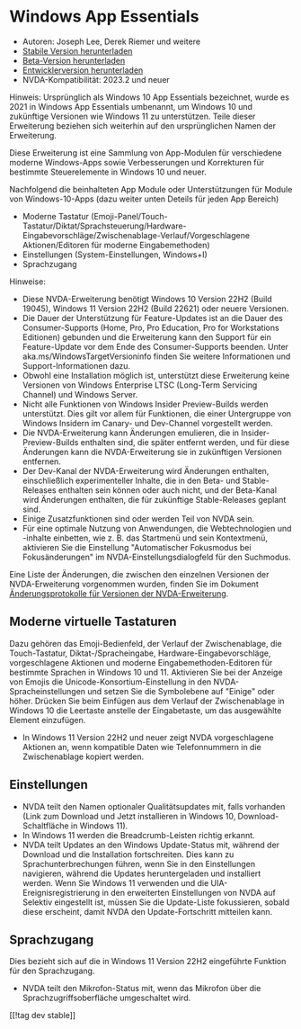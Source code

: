# Windows App Essentials #

* Autoren: Joseph Lee, Derek Riemer und weitere
* [Stabile Version herunterladen][1]
* [Beta-Version herunterladen][2]
* [Entwicklerversion herunterladen][3]
* NVDA-Kompatibilität: 2023.2 und neuer

Hinweis: Ursprünglich als Windows 10 App Essentials bezeichnet, wurde es
2021 in Windows App Essentials umbenannt, um Windows 10 und zukünftige
Versionen wie Windows 11 zu unterstützen. Teile dieser Erweiterung beziehen
sich weiterhin auf den ursprünglichen Namen der Erweiterung.

Diese Erweiterung ist eine Sammlung von App-Modulen für verschiedene moderne
Windows-Apps sowie Verbesserungen und Korrekturen für bestimmte
Steuerelemente in Windows 10 und neuer.

Nachfolgend die beinhalteten App Module oder Unterstützungen für Module von
Windows-10-Apps (dazu weiter unten Deteils für jeden App Bereich)

* Moderne Tastatur
  (Emoji-Panel/Touch-Tastatur/Diktat/Sprachsteuerung/Hardware-Eingabevorschläge/Zwischenablage-Verlauf/Vorgeschlagene
  Aktionen/Editoren für moderne Eingabemethoden)
* Einstellungen (System-Einstellungen, Windows+I)
* Sprachzugang

Hinweise:

* Diese NVDA-Erweiterung benötigt Windows 10 Version 22H2 (Build 19045),
  Windows 11 Version 22H2 (Build 22621) oder neuere Versionen.
* Die Dauer der Unterstützung für Feature-Updates ist an die Dauer des
  Consumer-Supports (Home, Pro, Pro Education, Pro for Workstations
  Editionen) gebunden und die Erweiterung kann den Support für ein
  Feature-Update vor dem Ende des Consumer-Supports beenden. Unter
  aka.ms/WindowsTargetVersioninfo finden Sie weitere Informationen und
  Support-Informationen dazu.
* Obwohl eine Installation möglich ist, unterstützt diese Erweiterung keine
  Versionen von Windows Enterprise LTSC (Long-Term Servicing Channel) und
  Windows Server.
* Nicht alle Funktionen von Windows Insider Preview-Builds werden
  unterstützt. Dies gilt vor allem für Funktionen, die einer Untergruppe von
  Windows Insidern im Canary- und Dev-Channel vorgestellt werden.
* Die NVDA-Erweiterung kann Änderungen emulieren, die in
  Insider-Preview-Builds enthalten sind, die später entfernt werden, und für
  diese Änderungen kann die NVDA-Erweiterung sie in zukünftigen Versionen
  entfernen.
* Der Dev-Kanal der NVDA-Erweiterung wird Änderungen enthalten,
  einschließlich experimenteller Inhalte, die in den Beta- und
  Stable-Releases enthalten sein können oder auch nicht, und der Beta-Kanal
  wird Änderungen enthalten, die für zukünftige Stable-Releases geplant
  sind.
* Einige Zusatzfunktionen sind oder werden Teil von NVDA sein.
* Für eine optimale Nutzung von Anwendungen, die Webtechnologien und
  -inhalte einbetten, wie z. B. das Startmenü und sein Kontextmenü,
  aktivieren Sie die Einstellung "Automatischer Fokusmodus bei
  Fokusänderungen" im NVDA-Einstellungsdialogfeld für den Suchmodus.

Eine Liste der Änderungen, die zwischen den einzelnen Versionen der
NVDA-Erweiterung vorgenommen wurden, finden Sie im Dokument
[Änderungsprotokolle für Versionen der NVDA-Erweiterung][4].

## Moderne virtuelle Tastaturen

Dazu gehören das Emoji-Bedienfeld, der Verlauf der Zwischenablage, die
Touch-Tastatur, Diktat-/Spracheingabe, Hardware-Eingabevorschläge,
vorgeschlagene Aktionen und moderne Eingabemethoden-Editoren für bestimmte
Sprachen in Windows 10 und 11. Aktivieren Sie bei der Anzeige von Emojis die
Unicode-Konsortium-Einstellung in den NVDA-Spracheinstellungen und setzen
Sie die Symbolebene auf "Einige" oder höher. Drücken Sie beim Einfügen aus
dem Verlauf der Zwischenablage in Windows 10 die Leertaste anstelle der
Eingabetaste, um das ausgewählte Element einzufügen.

* In Windows 11 Version 22H2 und neuer zeigt NVDA vorgeschlagene Aktionen
  an, wenn kompatible Daten wie Telefonnummern in die Zwischenablage kopiert
  werden.

## Einstellungen

* NVDA teilt den Namen optionaler Qualitätsupdates mit, falls vorhanden
  (Link zum Download und Jetzt installieren in Windows 10,
  Download-Schaltfläche in Windows 11).
* In Windows 11 werden die Breadcrumb-Leisten richtig erkannt.
* NVDA teilt Updates an den Windows Update-Status mit, während der Download
  und die Installation fortschreiten. Dies kann zu Sprachunterbrechungen
  führen, wenn Sie in den Einstellungen navigieren, während die Updates
  heruntergeladen und installiert werden. Wenn Sie Windows 11 verwenden und
  die UIA-Ereignisregistrierung in den erweiterten Einstellungen von NVDA
  auf Selektiv eingestellt ist, müssen Sie die Update-Liste fokussieren,
  sobald diese erscheint, damit NVDA den Update-Fortschritt mitteilen kann.

## Sprachzugang

Dies bezieht sich auf die in Windows 11 Version 22H2 eingeführte Funktion
für den Sprachzugang.

* NVDA teilt den Mikrofon-Status mit, wenn das Mikrofon über die
  Sprachzugriffsoberfläche umgeschaltet wird.

[[!tag dev stable]]

[1]: https://www.nvaccess.org/addonStore/legacy?file=wintenApps

[2]: https://www.nvaccess.org/addonStore/legacy?file=wintenApps-beta

[3]: https://www.nvaccess.org/addonStore/legacy?file=wintenApps-dev

[4]: https://github.com/josephsl/wintenapps/wiki/w10changelog
